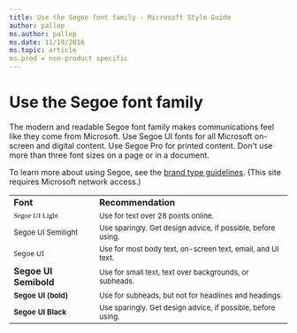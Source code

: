 ```yaml
---
title: Use the Segoe font family - Microsoft Style Guide
author: pallep
ms.author: pallep
ms.date: 11/19/2016
ms.topic: article
ms.prod = non-product specific
---
```


# Use the Segoe font family

The
modern and readable Segoe font family makes communications feel
like they come from Microsoft. Use Segoe UI fonts for all Microsoft
on-screen and digital content. Use Segoe Pro for printed
content. Don't use more than three font sizes on a page or in a
document. 

To learn more about using Segoe, see the [brand type guidelines](https://microsoft.sharepoint.com/teams/BrandCentral/Pages/The-Microsoft-brand-Core-elements-Type.aspx). (This site requires Microsoft network access.)

<table>
<tbody>
<tr class="odd">
<td><b>Font </b></td>
<td><b>Recommendation</b></td>
</tr>
<tr class="even">
<td><div>
<div>
<span style="font-family:Segoe UI light;font-size:small;">Segoe UI Light</span>
</div>
</div></td>
<td><div>
<div>
<span style="font-size:small;">Use for text over 28 points online.</span>
</div>
</div></td>
</tr>
<tr class="odd">
<td><div>
<span style="font-size:small;">Segoe UI Semilight</span>
</div></td>
<td><div>
<span style="font-size:small;">Use sparingly. Get design advice, if possible, before using.</span>
</div></td>
</tr>
<tr class="even">
<td><div>
<span style="font-family:Segoe UI;font-size:small;">Segoe UI</span>
</div></td>
<td><div>
<span style="font-size:small;">Use for most body text, on-screen text, email, and UI text.</span>
</div></td>
</tr>
<tr class="odd">
<td><div>
<b>Segoe UI Semibold</b>
</div></td>
<td><div>
<span style="font-size:small;">Use for small text, text over backgrounds, or subheads.</span>
</div></td>
</tr>
<tr class="even">
<td><div>
<span style="font-size:small;"><strong>Segoe UI (bold)</strong></span>
</div></td>
<td><div>
<span style="font-size:small;">Use for subheads, but not for headlines and headings.</span>
</div></td>
</tr>
<tr class="odd">
<td><div>
<div>
<span style="font-size:small;"><strong>Segoe UI Black</strong></span>
</div>
</div></td>
<td><div>
<span style="font-size:small;">Use sparingly. Get design advice, if possible, before using.</span><br />

</div></td>
</tr>
</tbody>
</table>
